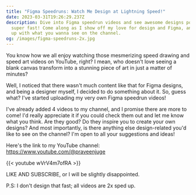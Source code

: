 ```yaml
---
title: "Figma Speedruns: Watch Me Design at Lightning Speed!"
date: 2023-03-31T19:26:29.237Z
description: Dive into Figma speedrun videos and see awesome designs pop up
  super fast! Come along as I show off my love for design and Figma, and hit me
  up with what you wanna see on the channel.
og: /images/figma-speedruns-2x.jpg
---
```

You know how we all enjoy watching those mesmerizing speed drawing and speed art videos on YouTube, right? I mean, who doesn't love seeing a blank canvas transform into a stunning piece of art in just a matter of minutes?

Well, I noticed that there wasn't much content like that for Figma designs, and being a designer myself, I decided to do something about it. So, guess what? I've started uploading my very own Figma speedrun videos!

I've already added 4 videos to my channel, and I promise there are more to come! I'd really appreciate it if you could check them out and let me know what you think. Are they good? Do they inspire you to create your own designs? And most importantly, is there anything else design-related you'd like to see on the channel? I'm open to all your suggestions and ideas!

Here's the link to my YouTube channel: <https://www.youtube.com/@praveenjuge>

{{< youtube wVrV4m7ofRA >}}

LIKE AND SUBSCRIBE, or I will be slightly disappointed.

P.S: I don't design that fast; all videos are 2x sped up.